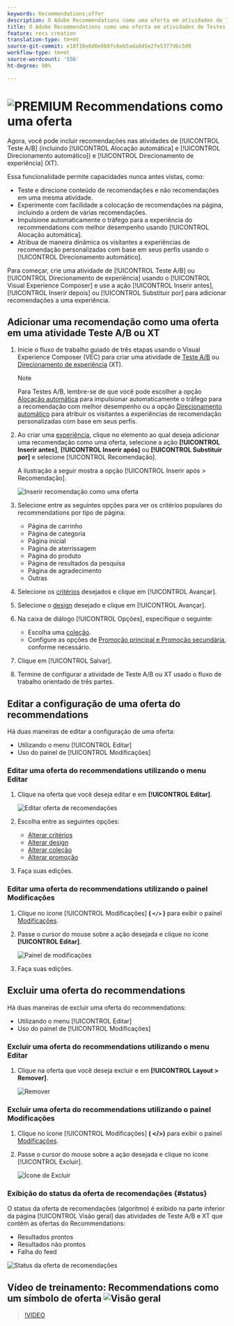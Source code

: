 ```yaml
---
keywords: Recommendations;offer
description: O Adobe Recommendations como uma oferta em atividades de Testes A/B (incluindo Alocação automática e Direcionamento automático) e Direcionamento de experiência (XT)
title: O Adobe Recommendations como uma oferta em atividades de Testes A/B (incluindo Alocação automática e Direcionamento automático) e Direcionamento de experiência (XT)
feature: recs creation
translation-type: tm+mt
source-git-commit: e18f18e6d6e0b8fc6eb5ada845e2fe5377d6c5d0
workflow-type: tm+mt
source-wordcount: '556'
ht-degree: 98%

---
```



# ![PREMIUM](/help/assets/premium.png) Recommendations como uma oferta

Agora, você pode incluir recomendações nas atividades de [!UICONTROL Teste A/B] (incluindo [!UICONTROL Alocação automática] e [!UICONTROL Direcionamento automático]) e [!UICONTROL Direcionamento de experiência] (XT).

Essa funcionalidade permite capacidades nunca antes vistas, como:

* Teste e direcione conteúdo de recomendações e não recomendações em uma mesma atividade.
* Experimente com facilidade a colocação de recomendações na página, incluindo a ordem de várias recomendações.
* Impulsione automaticamente o tráfego para a experiência do recommendations com melhor desempenho usando [!UICONTROL Alocação automática].
* Atribua de maneira dinâmica os visitantes a experiências de recomendação personalizadas com base em seus perfis usando o [!UICONTROL Direcionamento automático].

Para começar, crie uma atividade de [!UICONTROL Teste A/B] ou [!UICONTROL Direcionamento de experiência] usando o [!UICONTROL Visual Experience Composer] e use a ação [!UICONTROL Inserir antes], [!UICONTROL Inserir depois] ou [!UICONTROL Substituir por] para adicionar recomendações a uma experiência.

## Adicionar uma recomendação como uma oferta em uma atividade Teste A/B ou XT

1. Inicie o fluxo de trabalho guiado de três etapas usando o Visual Experience Composer (VEC) para criar uma atividade de [Teste A/B](/help/c-activities/t-test-ab/t-test-create-ab/test-create-ab.md) ou [Direcionamento de experiência](/help/c-activities/t-experience-target/t-xt-create/xt-create.md) (XT).

   >[!NOTE]
   >
   >Para Testes A/B, lembre-se de que você pode escolher a opção [Alocação automática](/help/c-activities/automated-traffic-allocation/automated-traffic-allocation.md) para impulsionar automaticamente o tráfego para a recomendação com melhor desempenho ou a opção [Direcionamento automático](/help/c-activities/auto-target/auto-target-to-optimize.md) para atribuir os visitantes a experiências de recomendação personalizadas com base em seus perfis.

1. Ao criar uma [experiência](/help/c-experiences/c-visual-experience-composer/viztarget-options.md), clique no elemento ao qual deseja adicionar uma recomendação como uma oferta, selecione a ação **[!UICONTROL Inserir antes]**, **[!UICONTROL Inserir após]** ou **[!UICONTROL Substituir por]** e selecione [!UICONTROL Recomendação].

   A ilustração a seguir mostra a opção [!UICONTROL Inserir após > Recomendação].

   ![Inserir recomendação como uma oferta](/help/c-recommendations/assets/replace-after-recommendations.png)

1. Selecione entre as seguintes opções para ver os critérios populares do recommendations por tipo de página:

   * Página de carrinho
   * Página de categoria
   * Página inicial
   * Página de aterrissagem
   * Página do produto
   * Página de resultados da pesquisa
   * Página de agradecimento
   * Outras

1. Selecione os [critérios](/help/c-recommendations/c-algorithms/algorithms.md) desejados e clique em [!UICONTROL Avançar].
1. Selecione o [design](/help/c-recommendations/c-design-overview/design-overview.md) desejado e clique em [!UICONTROL Avançar].
1. Na caixa de diálogo [!UICONTROL Opções], especifique o seguinte:

   * Escolha uma [coleção](/help/c-recommendations/c-products/collections.md).
   * Configure as opções de [Promoção principal e Promoção secundária](/help/c-recommendations/t-create-recs-activity/adding-promotions.md), conforme necessário.

1. Clique em [!UICONTROL Salvar].
1. Termine de configurar a atividade de Teste A/B ou XT usado o fluxo de trabalho orientado de três partes.

## Editar a configuração de uma oferta do recommendations

Há duas maneiras de editar a configuração de uma oferta:

* Utilizando o menu [!UICONTROL Editar]
* Uso do painel de [!UICONTROL Modificações]

### Editar uma oferta do recommendations utilizando o menu Editar

1. Clique na oferta que você deseja editar e em **[!UICONTROL Editar]**.

   ![Editar oferta de recomendações](/help/c-recommendations/assets/recs-offer-edit.png)

1. Escolha entre as seguintes opções:

   * [Alterar critérios](/help/c-recommendations/c-algorithms/algorithms.md)
   * [Alterar design](/help/c-recommendations/c-design-overview/design-overview.md)
   * [Alterar coleção](/help/c-recommendations/c-products/collections.md)
   * [Alterar promoção](/help/c-recommendations/t-create-recs-activity/adding-promotions.md)

1. Faça suas edições.

### Editar uma oferta do recommendations utilizando o painel Modificações

1. Clique no ícone [!UICONTROL Modificações] **( `</>` )** para exibir o painel [Modificações](/help/c-experiences/c-visual-experience-composer/c-vec-code-editor/vec-code-editor.md).
1. Passe o cursor do mouse sobre a ação desejada e clique no ícone **[!UICONTROL Editar]**.

   ![Painel de modificações](/help/c-recommendations/assets/recs-offer-modifications.png)

1. Faça suas edições.

## Excluir uma oferta do recommendations

Há duas maneiras de excluir uma oferta do recommendations:

* Utilizando o menu [!UICONTROL Editar]
* Uso do painel de [!UICONTROL Modificações]

### Excluir uma oferta do recommendations utilizando o menu Editar

1. Clique na oferta que você deseja excluir e em **[!UICONTROL Layout > Remover]**.

   ![Remover](/help/c-recommendations/assets/recs-offer-remove.png)

### Excluir uma oferta do recommendations utilizando o painel Modificações

1. Clique no ícone [!UICONTROL Modificações] **( &lt;/>)** para exibir o painel [Modificações](/help/c-experiences/c-visual-experience-composer/c-vec-code-editor/vec-code-editor.md).
1. Passe o cursor do mouse sobre a ação desejada e clique no ícone [!UICONTROL Excluir].

   ![Ícone de Excluir](/help/c-recommendations/assets/recs-offer-delete.png)

### Exibição do status da oferta de recomendações {#status}

O status da oferta de recomendações (algoritmo) é exibido na parte inferior da página [!UICONTROL Visão geral] das atividades de Teste A/B e XT que contêm as ofertas do Recommendations:

* Resultados prontos
* Resultados não prontos
* Falha do feed

![Status da oferta de recomendações](/help/c-recommendations/assets/recs-offer-status.png)

## Vídeo de treinamento: Recommendations como um símbolo de oferta ![Visão geral](/help/assets/overview.png)

>[!VIDEO](https://video.tv.adobe.com/v/28878)